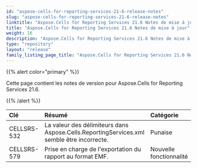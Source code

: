 ```yaml
---
id: "aspose-cells-for-reporting-services-21-6-release-notes"
slug: "aspose-cells-for-reporting-services-21-6-release-notes"
linktitle: "Aspose.Cells for Reporting Services 21.6 Notes de mise à jour"
title: "Aspose.Cells for Reporting Services 21.6 Notes de mise à jour"
weight: 16
description: "Aspose.Cells for Reporting Services 21.6 Notes de mise à jour – the latest updates and fixes."
type: "repository"
layout: "release"
family_listing_page_title: "Aspose.Cells for Reporting Services 21.6 Notes de mise à jour"
---
```

{{% alert color="primary" %}} 

Cette page contient les notes de version pour Aspose.Cells for Reporting Services 21.6.

{{% /alert %}} 

|**Clé**|**Résumé**|**Catégorie**|
|:- |:- |:- |
|CELLSRS-532 | La valeur des délimiteurs dans Aspose.Cells.ReportingServices.xml semble être incorrecte.| Punaise|
|CELLSRS-579 | Prise en charge de l'exportation du rapport au format EMF.|Nouvelle fonctionnalité|



